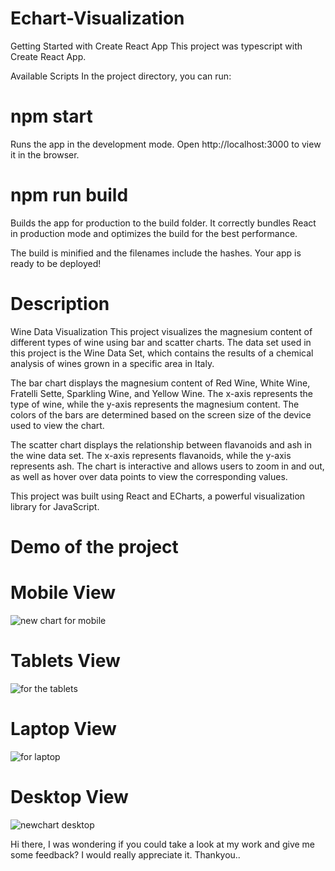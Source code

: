 # Echart-Visualization
Getting Started with Create React App
This project was typescript with Create React App.

Available Scripts
In the project directory, you can run:

 # npm start
Runs the app in the development mode.
Open http://localhost:3000 to view it in the browser.

# npm run build
Builds the app for production to the build folder.
It correctly bundles React in production mode and optimizes the build for the best performance.

The build is minified and the filenames include the hashes.
Your app is ready to be deployed!

# Description
Wine Data Visualization This project visualizes the magnesium content of different types of wine using bar and scatter charts. The data set used in this project is the Wine Data Set, which contains the results of a chemical analysis of wines grown in a specific area in Italy.

The bar chart displays the magnesium content of Red Wine, White Wine, Fratelli Sette, Sparkling Wine, and Yellow Wine. The x-axis represents the type of wine, while the y-axis represents the magnesium content. The colors of the bars are determined based on the screen size of the device used to view the chart.

The scatter chart displays the relationship between flavanoids and ash in the wine data set. The x-axis represents flavanoids, while the y-axis represents ash. The chart is interactive and allows users to zoom in and out, as well as hover over data points to view the corresponding values.

This project was built using React and ECharts, a powerful visualization library for JavaScript.

# Demo of the project

# Mobile View

![new chart for mobile](https://user-images.githubusercontent.com/93445615/231872510-a737c489-6353-4c1b-832a-9b17d52b2f51.png)


# Tablets View

![for the tablets](https://user-images.githubusercontent.com/93445615/231872576-0c9db359-ecef-4a8b-8941-d570f0cd93a5.png)


# Laptop View 

![for laptop](https://user-images.githubusercontent.com/93445615/231872632-a8d4ff34-476d-4c59-9979-18089d870148.png)


# Desktop View 

![newchart desktop](https://user-images.githubusercontent.com/93445615/231872689-e0cb35dc-bcaa-4712-b15d-438311e9a627.png)



Hi there, I was wondering if you could take a look at my work and give me some feedback? I would really appreciate it. Thankyou..
